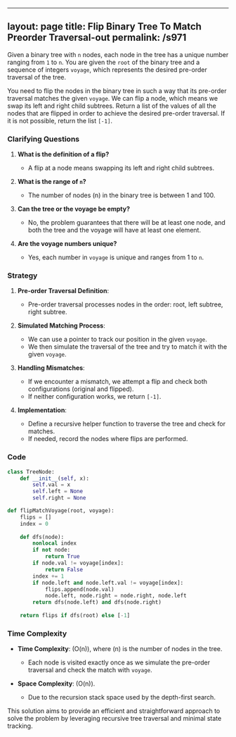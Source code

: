 
---
layout: page
title:  Flip Binary Tree To Match Preorder Traversal-out
permalink: /s971
---

Given a binary tree with `n` nodes, each node in the tree has a unique number ranging from `1` to `n`. You are given the `root` of the binary tree and a sequence of integers `voyage`, which represents the desired pre-order traversal of the tree.

You need to flip the nodes in the binary tree in such a way that its pre-order traversal matches the given `voyage`. We can flip a node, which means we swap its left and right child subtrees. Return a list of the values of all the nodes that are flipped in order to achieve the desired pre-order traversal. If it is not possible, return the list `[-1]`.

### Clarifying Questions

1. **What is the definition of a flip?**
   - A flip at a node means swapping its left and right child subtrees.

2. **What is the range of `n`?**
   - The number of nodes \(n\) in the binary tree is between 1 and 100.

3. **Can the tree or the voyage be empty?**
   - No, the problem guarantees that there will be at least one node, and both the tree and the voyage will have at least one element.

4. **Are the voyage numbers unique?**
   - Yes, each number in `voyage` is unique and ranges from 1 to `n`.

### Strategy

1. **Pre-order Traversal Definition**:
   - Pre-order traversal processes nodes in the order: root, left subtree, right subtree.

2. **Simulated Matching Process**:
   - We can use a pointer to track our position in the given `voyage`.
   - We then simulate the traversal of the tree and try to match it with the given `voyage`.

3. **Handling Mismatches**:
   - If we encounter a mismatch, we attempt a flip and check both configurations (original and flipped).
   - If neither configuration works, we return `[-1]`.

4. **Implementation**:
   - Define a recursive helper function to traverse the tree and check for matches.
   - If needed, record the nodes where flips are performed.

### Code

```python
class TreeNode:
    def __init__(self, x):
        self.val = x
        self.left = None
        self.right = None

def flipMatchVoyage(root, voyage):
    flips = []
    index = 0
    
    def dfs(node):
        nonlocal index
        if not node:
            return True
        if node.val != voyage[index]:
            return False
        index += 1
        if node.left and node.left.val != voyage[index]:
            flips.append(node.val)
            node.left, node.right = node.right, node.left
        return dfs(node.left) and dfs(node.right)
    
    return flips if dfs(root) else [-1]
```

### Time Complexity

- **Time Complexity**: \(O(n)\), where \(n\) is the number of nodes in the tree.
  - Each node is visited exactly once as we simulate the pre-order traversal and check the match with `voyage`.

- **Space Complexity**: \(O(n)\).
  - Due to the recursion stack space used by the depth-first search.

This solution aims to provide an efficient and straightforward approach to solve the problem by leveraging recursive tree traversal and minimal state tracking.